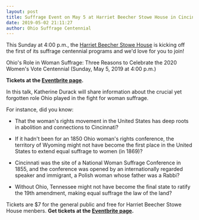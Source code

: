 ```yaml
---
layout: post
title: Suffrage Event on May 5 at Harriet Beecher Stowe House in Cincinnati
date: 2019-05-02 21:11:27
author: Ohio Suffrage Centennial
---
```


This Sunday at 4:00 p.m., the <a href="http://stowehousecincy.org/index.html" target="_blank">Harriet Beecher Stowe House</a> is kicking off the first of its suffrage centennial programs and we'd love for you to join!

Ohio's Role in Woman Suffrage: Three Reasons to Celebrate the 2020 Women's Vote Centennial (Sunday, May 5, 2019 at 4:00 p.m.)

**Tickets at the <a href="https://www.eventbrite.com/e/ohios-role-in-woman-suffrage-three-reasons-to-celebrate-the-2020-womens-vote-centennial-tickets-56671134890" target="_blank">Eventbrite page</a>.**

In this talk, Katherine Durack will share information about the crucial yet forgotten role Ohio played in the fight for woman suffrage. 

For instance, did you know:

* That the woman's rights movement in the United States has deep roots in abolition and connections to Cincinnati?

* If it hadn't been for an 1850 Ohio woman's rights conference, the territory of Wyoming might not have become the first place in the United States to extend equal suffrage to women (in 1869)?

* Cincinnati was the site of a National Woman Suffrage Conference in 1855, and the conference was opened by an internationally regarded speaker and immigrant, a Polish woman whose father was a Rabbi?

* Without Ohio, Tennessee might not have become the final state to ratify the 19th amendment, making equal suffrage the law of the land?

Tickets are $7 for the general public and free for Harriet Beecher Stowe House menbers. **Get tickets at the <a href="https://www.eventbrite.com/e/ohios-role-in-woman-suffrage-three-reasons-to-celebrate-the-2020-womens-vote-centennial-tickets-56671134890" target="_blank">Eventbrite page</a>.**
